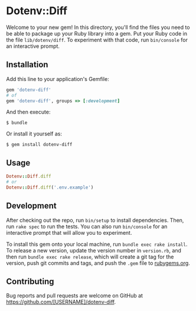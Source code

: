 # Dotenv::Diff

Welcome to your new gem! In this directory, you'll find the files you need to be able to package up your Ruby library into a gem. Put your Ruby code in the file `lib/dotenv/diff`. To experiment with that code, run `bin/console` for an interactive prompt.

## Installation

Add this line to your application's Gemfile:

```ruby
gem 'dotenv-diff'
# of
gem 'dotenv-diff', groups => [:development]
```

And then execute:

    $ bundle

Or install it yourself as:

    $ gem install dotenv-diff

## Usage

```ruby
Dotenv::Diff.diff
# or
Dotenv::Diff.diff('.env.example')
```

## Development

After checking out the repo, run `bin/setup` to install dependencies. Then, run `rake spec` to run the tests. You can also run `bin/console` for an interactive prompt that will allow you to experiment.

To install this gem onto your local machine, run `bundle exec rake install`. To release a new version, update the version number in `version.rb`, and then run `bundle exec rake release`, which will create a git tag for the version, push git commits and tags, and push the `.gem` file to [rubygems.org](https://rubygems.org).

## Contributing

Bug reports and pull requests are welcome on GitHub at https://github.com/[USERNAME]/dotenv-diff.

